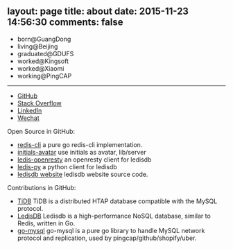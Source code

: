 layout: page
title: about
date: 2015-11-23 14:56:30
comments: false
---

- born@GuangDong
- living@Beijing
- graduated@GDUFS
- worked@Kingsoft
- worked@Xiaomi
- working@PingCAP


---

- [GitHub](https://github.com/holys)
- [Stack Overflow](http://stackoverflow.com/users/1297203/holys?tab=profile)
- [LinkedIn](https://cn.linkedin.com/in/chendahui)
- [Wechat](/images/wechat_me.png)

Open Source in GitHub:
- [redis-cli](https://github.com/holys/redis-cli) a pure go redis-cli implementation.
- [initials-avatar](https://github.com/holys/initials-avatar)  use initials as avatar, lib/server
- [ledis-openresty](https://github.com/holys/ledis-openresty) an openresty client for ledisdb
- [ledis-py](https://github.com/holys/ledis-py) a python client for ledisdb
- [ledisdb website](https://github.com/holys/ledis-website) ledisdb website source code.

Contributions in GitHub:


- [TiDB](https://github.com/pingcap/tidb/commits?author=holys) TiDB is a distributed HTAP database compatible with the MySQL protocol.
- [LedisDB](https://github.com/siddontang/ledisdb/commits?author=holys) Ledisdb is a high-performance NoSQL database, similar to Redis, written in Go.
- [go-mysql](https://github.com/siddontang/go-mysql/commits?author=holys) go-mysql is a pure go library to handle MySQL network protocol and replication, used by pingcap/github/shopify/uber.
